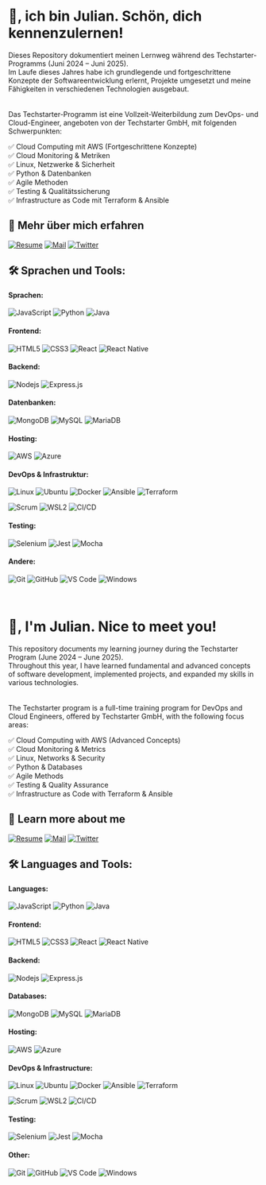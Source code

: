 <p align="center">
<h1>👋, ich bin Julian. Schön, dich kennenzulernen!</h1>
</p>

Dieses Repository dokumentiert meinen Lernweg während des Techstarter-Programms (Juni 2024 – Juni 2025).  
Im Laufe dieses Jahres habe ich grundlegende und fortgeschrittene Konzepte der Softwareentwicklung erlernt, Projekte umgesetzt und meine Fähigkeiten in verschiedenen Technologien ausgebaut.  
<br/>
<br/>Das Techstarter-Programm ist eine Vollzeit-Weiterbildung zum DevOps- und Cloud-Engineer, angeboten von der Techstarter GmbH, mit folgenden Schwerpunkten:

✅ Cloud Computing mit AWS (Fortgeschrittene Konzepte)  
✅ Cloud Monitoring & Metriken  
✅ Linux, Netzwerke & Sicherheit  
✅ Python & Datenbanken  
✅ Agile Methoden  
✅ Testing & Qualitätssicherung  
✅ Infrastructure as Code mit Terraform & Ansible

## 🔗 Mehr über mich erfahren

[![Resume](https://img.shields.io/badge/-Lebenslauf-black?style=for-the-badge&logo=google-drive&logoColor=white)](https://drive.google.com/file/d/1jKmGBSh9RN3S3eGcZKNqFgKfN-1mR_lr/view?usp=sharing)
[![Mail](https://img.shields.io/badge/-Sag%20Hallo!-black?style=for-the-badge&logo=gmail)](mailto:8julian@determeyer.info)
[![Twitter](https://img.shields.io/badge/-X-black?style=for-the-badge&logo=twitter)](https://twitter.com/julesdone/)

## 🛠 Sprachen und Tools:

#### Sprachen:

![JavaScript](https://img.shields.io/badge/javascript%20-%23323330.svg?&style=for-the-badge&logo=javascript&logoColor=%23F7DF1E)
![Python](https://img.shields.io/badge/python%20-%2314354C.svg?&style=for-the-badge&logo=python&logoColor=white)
![Java](https://img.shields.io/badge/java-%23ED8B00.svg?&style=for-the-badge&logo=java&logoColor=white)

#### Frontend:

![HTML5](https://img.shields.io/badge/html5%20-%23E34F26.svg?&style=for-the-badge&logo=html5&logoColor=white)
![CSS3](https://img.shields.io/badge/css3%20-%231572B6.svg?&style=for-the-badge&logo=css3&logoColor=white)
![React](https://img.shields.io/badge/react%20-%2320232a.svg?&style=for-the-badge&logo=react&logoColor=%2361DAFB)
![React Native](https://img.shields.io/badge/react_native%20-%2320232a.svg?&style=for-the-badge&logo=react&logoColor=%2361DAFB)

#### Backend:

![Nodejs](https://img.shields.io/badge/node.js%20-%2343853D.svg?&style=for-the-badge&logo=node.js&logoColor=white)
![Express.js](https://img.shields.io/badge/express.js%20-%23404d59.svg?&style=for-the-badge&logo=express)

#### Datenbanken:

![MongoDB](https://img.shields.io/badge/MongoDB-%234ea94b.svg?&style=for-the-badge&logo=mongodb&logoColor=white)
![MySQL](https://img.shields.io/badge/mysql-%2300f.svg?&style=for-the-badge&logo=mysql&logoColor=white)
![MariaDB](https://img.shields.io/badge/MariaDB-%234F8B2F.svg?&style=for-the-badge&logo=mariadb&logoColor=white)

#### Hosting:

![AWS](https://img.shields.io/badge/AWS%20-%23FF9900.svg?&style=for-the-badge&logo=amazon-aws&logoColor=white)
![Azure](https://img.shields.io/badge/Microsoft%20Azure-%230078D4.svg?&style=for-the-badge&logo=microsoft-azure&logoColor=white)

#### DevOps & Infrastruktur:

![Linux](https://img.shields.io/badge/linux-%23FCC624.svg?&style=for-the-badge&logo=linux&logoColor=black)
![Ubuntu](https://img.shields.io/badge/ubuntu-%23E95420.svg?&style=for-the-badge&logo=ubuntu&logoColor=white)
![Docker](https://img.shields.io/badge/docker-%232496ED.svg?&style=for-the-badge&logo=docker&logoColor=white)
![Ansible](https://img.shields.io/badge/ansible-%23E00000.svg?&style=for-the-badge&logo=ansible&logoColor=white)
![Terraform](https://img.shields.io/badge/terraform-%23623A32.svg?&style=for-the-badge&logo=terraform&logoColor=white)

![Scrum](https://img.shields.io/badge/Scrum-%23FF0000.svg?&style=for-the-badge&logo=scrum&logoColor=white)
![WSL2](https://img.shields.io/badge/WSL2-%23000000.svg?&style=for-the-badge&logo=windows-subsystem-for-linux&logoColor=white)
![CI/CD](https://img.shields.io/badge/CI%2FCD-%23000000.svg?&style=for-the-badge&logo=github-actions&logoColor=white)

#### Testing:

![Selenium](https://img.shields.io/badge/selenium-%23E14F1F.svg?&style=for-the-badge&logo=selenium&logoColor=white)
![Jest](https://img.shields.io/badge/jest-%23C21325.svg?&style=for-the-badge&logo=jest&logoColor=white)
![Mocha](https://img.shields.io/badge/mocha-%238D6748.svg?&style=for-the-badge&logo=mocha&logoColor=white)

#### Andere:

![Git](https://img.shields.io/badge/git%20-%23F05033.svg?&style=for-the-badge&logo=git&logoColor=white)
![GitHub](https://img.shields.io/badge/github%20-%23121011.svg?&style=for-the-badge&logo=github&logoColor=white)
![VS Code](https://img.shields.io/badge/VS%20Code%20-%230070D1.svg?&style=for-the-badge&logo=visual-studio-code&logoColor=white)
![Windows](https://img.shields.io/badge/Windows-0078D6?style=for-the-badge&logo=windows&logoColor=white)

<br/>

<p align="center">
<h1>👋, I'm Julian. Nice to meet you!</h1>
</p>

This repository documents my learning journey during the Techstarter Program (June 2024 – June 2025).  
Throughout this year, I have learned fundamental and advanced concepts of software development, implemented projects, and expanded my skills in various technologies.  
<br/>
<br/>The Techstarter program is a full-time training program for DevOps and Cloud Engineers, offered by Techstarter GmbH, with the following focus areas:

✅ Cloud Computing with AWS (Advanced Concepts)  
✅ Cloud Monitoring & Metrics  
✅ Linux, Networks & Security  
✅ Python & Databases  
✅ Agile Methods  
✅ Testing & Quality Assurance  
✅ Infrastructure as Code with Terraform & Ansible

## 🔗 Learn more about me

[![Resume](https://img.shields.io/badge/-Resume-black?style=for-the-badge&logo=google-drive&logoColor=white)](https://drive.google.com/file/d/1jKmGBSh9RN3S3eGcZKNqFgKfN-1mR_lr/view?usp=sharing)
[![Mail](https://img.shields.io/badge/-Say%20Hello!-black?style=for-the-badge&logo=gmail)](mailto:8julian@determeyer.info)
[![Twitter](https://img.shields.io/badge/-X-black?style=for-the-badge&logo=twitter)](https://twitter.com/julesdone/)

## 🛠 Languages and Tools:

#### Languages:

![JavaScript](https://img.shields.io/badge/javascript%20-%23323330.svg?&style=for-the-badge&logo=javascript&logoColor=%23F7DF1E)
![Python](https://img.shields.io/badge/python%20-%2314354C.svg?&style=for-the-badge&logo=python&logoColor=white)
![Java](https://img.shields.io/badge/java-%23ED8B00.svg?&style=for-the-badge&logo=java&logoColor=white)

#### Frontend:

![HTML5](https://img.shields.io/badge/html5%20-%23E34F26.svg?&style=for-the-badge&logo=html5&logoColor=white)
![CSS3](https://img.shields.io/badge/css3%20-%231572B6.svg?&style=for-the-badge&logo=css3&logoColor=white)
![React](https://img.shields.io/badge/react%20-%2320232a.svg?&style=for-the-badge&logo=react&logoColor=%2361DAFB)
![React Native](https://img.shields.io/badge/react_native%20-%2320232a.svg?&style=for-the-badge&logo=react&logoColor=%2361DAFB)

#### Backend:

![Nodejs](https://img.shields.io/badge/node.js%20-%2343853D.svg?&style=for-the-badge&logo=node.js&logoColor=white)
![Express.js](https://img.shields.io/badge/express.js%20-%23404d59.svg?&style=for-the-badge&logo=express)

#### Databases:

![MongoDB](https://img.shields.io/badge/MongoDB-%234ea94b.svg?&style=for-the-badge&logo=mongodb&logoColor=white)
![MySQL](https://img.shields.io/badge/mysql-%2300f.svg?&style=for-the-badge&logo=mysql&logoColor=white)
![MariaDB](https://img.shields.io/badge/MariaDB-%234F8B2F.svg?&style=for-the-badge&logo=mariadb&logoColor=white)

#### Hosting:

![AWS](https://img.shields.io/badge/AWS%20-%23FF9900.svg?&style=for-the-badge&logo=amazon-aws&logoColor=white)
![Azure](https://img.shields.io/badge/Microsoft%20Azure-%230078D4.svg?&style=for-the-badge&logo=microsoft-azure&logoColor=white)

#### DevOps & Infrastructure:

![Linux](https://img.shields.io/badge/linux-%23FCC624.svg?&style=for-the-badge&logo=linux&logoColor=black)
![Ubuntu](https://img.shields.io/badge/ubuntu-%23E95420.svg?&style=for-the-badge&logo=ubuntu&logoColor=white)
![Docker](https://img.shields.io/badge/docker-%232496ED.svg?&style=for-the-badge&logo=docker&logoColor=white)
![Ansible](https://img.shields.io/badge/ansible-%23E00000.svg?&style=for-the-badge&logo=ansible&logoColor=white)
![Terraform](https://img.shields.io/badge/terraform-%23623A32.svg?&style=for-the-badge&logo=terraform&logoColor=white)

![Scrum](https://img.shields.io/badge/Scrum-%23FF0000.svg?&style=for-the-badge&logo=scrum&logoColor=white)
![WSL2](https://img.shields.io/badge/WSL2-%23000000.svg?&style=for-the-badge&logo=windows-subsystem-for-linux&logoColor=white)
![CI/CD](https://img.shields.io/badge/CI%2FCD-%23000000.svg?&style=for-the-badge&logo=github-actions&logoColor=white)

#### Testing:

![Selenium](https://img.shields.io/badge/selenium-%23E14F1F.svg?&style=for-the-badge&logo=selenium&logoColor=white)
![Jest](https://img.shields.io/badge/jest-%23C21325.svg?&style=for-the-badge&logo=jest&logoColor=white)
![Mocha](https://img.shields.io/badge/mocha-%238D6748.svg?&style=for-the-badge&logo=mocha&logoColor=white)

#### Other:

![Git](https://img.shields.io/badge/git%20-%23F05033.svg?&style=for-the-badge&logo=git&logoColor=white)
![GitHub](https://img.shields.io/badge/github%20-%23121011.svg?&style=for-the-badge&logo=github&logoColor=white)
![VS Code](https://img.shields.io/badge/VS%20Code%20-%230070D1.svg?&style=for-the-badge&logo=visual-studio-code&logoColor=white)
![Windows](https://img.shields.io/badge/Windows-0078D6?style=for-the-badge&logo=windows&logoColor=white)

<br/>
